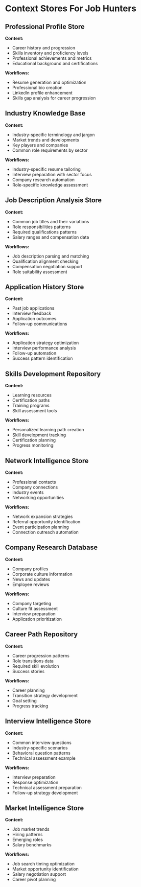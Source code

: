 # Context Stores For Job Hunters

## Professional Profile Store
**Content:**
- Career history and progression
- Skills inventory and proficiency levels
- Professional achievements and metrics
- Educational background and certifications

**Workflows:**
- Resume generation and optimization
- Professional bio creation
- LinkedIn profile enhancement
- Skills gap analysis for career progression

## Industry Knowledge Base
**Content:**
- Industry-specific terminology and jargon
- Market trends and developments
- Key players and companies
- Common role requirements by sector

**Workflows:**
- Industry-specific resume tailoring
- Interview preparation with sector focus
- Company research automation
- Role-specific knowledge assessment

## Job Description Analysis Store
**Content:**
- Common job titles and their variations
- Role responsibilities patterns
- Required qualifications patterns
- Salary ranges and compensation data

**Workflows:**
- Job description parsing and matching
- Qualification alignment checking
- Compensation negotiation support
- Role suitability assessment

## Application History Store
**Content:**
- Past job applications
- Interview feedback
- Application outcomes
- Follow-up communications

**Workflows:**
- Application strategy optimization
- Interview performance analysis
- Follow-up automation
- Success pattern identification

## Skills Development Repository
**Content:**
- Learning resources
- Certification paths
- Training programs
- Skill assessment tools

**Workflows:**
- Personalized learning path creation
- Skill development tracking
- Certification planning
- Progress monitoring

## Network Intelligence Store
**Content:**
- Professional contacts
- Company connections
- Industry events
- Networking opportunities

**Workflows:**
- Network expansion strategies
- Referral opportunity identification
- Event participation planning
- Connection outreach automation

## Company Research Database
**Content:**
- Company profiles
- Corporate culture information
- News and updates
- Employee reviews

**Workflows:**
- Company targeting
- Culture fit assessment
- Interview preparation
- Application prioritization

## Career Path Repository
**Content:**
- Career progression patterns
- Role transitions data
- Required skill evolution
- Success stories

**Workflows:**
- Career planning
- Transition strategy development
- Goal setting
- Progress tracking

## Interview Intelligence Store
**Content:**
- Common interview questions
- Industry-specific scenarios
- Behavioral question patterns
- Technical assessment example

**Workflows:**
- Interview preparation
- Response optimization
- Technical assessment preparation
- Follow-up strategy development

## Market Intelligence Store
**Content:**
- Job market trends
- Hiring patterns
- Emerging roles
- Salary benchmarks

**Workflows:**
- Job search timing optimization
- Market opportunity identification
- Salary negotiation support
- Career pivot planning

 